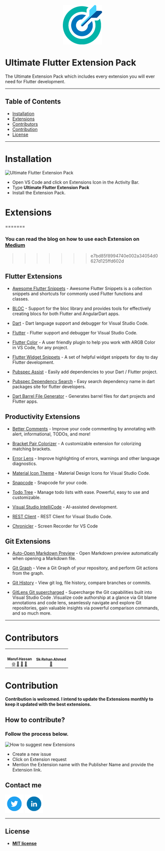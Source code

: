 <div align="center"> <a href="https://github.com/zyllus17/Ultimate-Flutter-Extension-Pack"><img src="images/dartXflutter.png" title="Ultimate Flutter Extension Pack" alt="Ultimate Flutter Extension Pack"></a></div>


# Ultimate Flutter Extension Pack
 The Ultimate Extension Pack which includes every extension you will ever need for Flutter development.

 ---

## Table of Contents

- [Installation](#installation)
- [Extensions](#extensions)
- [Contributors](#contributors)
- [Contribution](#contribution)
- [License](#license)

---

# Installation

![Ultimate Flutter Extension Pack](https://github.com/zyllus17/Ultimate-Flutter-Extension-Pack/blob/master/images/Ultimate%20Extension%20Flutter.gif)

- Open VS Code and click on Extensions Icon in the Activity Bar.
- Type **Ultimate Flutter Extension Pack**
- Install the Extension Pack.


# Extensions

=======
### You can read the blog on how to use each Extension on [Medium](https://medium.com/@maruf.hassan/the-ultimate-vs-code-extensions-for-working-with-flutter-8e75232e6f98)
>>>>>>> e7bd85f8994740e002a34054d0627d125ffd602d

## Flutter Extensions
* [Awesome Flutter Snippets](https://marketplace.visualstudio.com/items?itemName=Nash.awesome-flutter-snippets) - Awesome Flutter Snippets is a collection snippets and shortcuts for commonly used Flutter functions and classes.

* [BLOC](https://marketplace.visualstudio.com/items?itemName=FelixAngelov.bloc) - Support for the bloc library and provides tools for effectively creating blocs for both Flutter and AngularDart apps.

* [Dart](https://marketplace.visualstudio.com/items?itemName=Dart-Code.dart-code) - Dart language support and debugger for Visual Studio Code.

* [Flutter](https://marketplace.visualstudio.com/items?itemName=Dart-Code.flutter) - Flutter support and debugger for Visual Studio Code.

* [Flutter Color](https://marketplace.visualstudio.com/items?itemName=circlecodesolution.ccs-flutter-color) - A user friendly plugin to help you work with ARGB Color in VS Code, for any project. 

* [Flutter Widget Snippets](https://marketplace.visualstudio.com/items?itemName=alexisvt.flutter-snippets) - A set of helpful widget snippets for day to day Flutter development.

* [Pubspec Assist](https://marketplace.visualstudio.com/items?itemName=jeroen-meijer.pubspec-assist) - Easily add dependencies to your Dart / Flutter project.

* [Pubspec Dependency Search](https://marketplace.visualstudio.com/items?itemName=everettjf.pubspec-dependency-search) - Easy search dependency name in dart packages site for flutter developers.

* [Dart Barrel File Generator](https://marketplace.visualstudio.com/items?itemName=miquelddg.dart-barrel-file-generator&ssr=false#overview) - Generates barrel files for dart projects and Flutter apps.
## Productivity Extensions
* [Better Comments](https://marketplace.visualstudio.com/items?itemName=aaron-bond.better-comments) - Improve your code commenting by annotating with alert, informational, TODOs, and more!

* [Bracket Pair Colorizer](https://marketplace.visualstudio.com/items?itemName=CoenraadS.bracket-pair-colorizer) - A customizable extension for colorizing matching brackets.

* [Error Lens](https://marketplace.visualstudio.com/items?itemName=usernamehw.errorlens) - Improve highlighting of errors, warnings and other language diagnostics.

* [Material Icon Theme](https://marketplace.visualstudio.com/items?itemName=PKief.material-icon-theme) - Material Design Icons for Visual Studio Code.

* [Snapcode](https://marketplace.visualstudio.com/items?itemName=moyu.snapcode) - Snapcode for your code.


* [Todo Tree](https://marketplace.visualstudio.com/items?itemName=gruntfuggly.todo-tree) - Manage todo lists with ease. Powerful, easy to use and customizable.

* [Visual Studio IntelliCode](https://marketplace.visualstudio.com/items?itemName=VisualStudioExptTeam.vscodeintellicode) - AI-assisted development.

* [REST Client](https://marketplace.visualstudio.com/items?itemName=humao.rest-client) - REST Client for Visual Studio Code.

* [Chronicler](https://marketplace.visualstudio.com/items?itemName=arcsine.chronicler) - Screen Recorder for VS Code
## Git Extensions
* [Auto-Open Markdown Preview](https://marketplace.visualstudio.com/items?itemName=hnw.vscode-auto-open-markdown-preview) - Open Markdown preview automatically when opening a Markdown file.
* [Git Graph](https://marketplace.visualstudio.com/items?itemName=mhutchie.git-graph) - View a Git Graph of your repository, and perform Git actions from the graph.

* [Git History](https://marketplace.visualstudio.com/items?itemName=donjayamanne.githistory) - View git log, file history, compare branches or commits.

* [GitLens Git supercharged](https://marketplace.visualstudio.com/items?itemName=eamodio.gitlens) - Supercharge the Git capabilities built into Visual Studio Code .Visualize code authorship at a glance via Git blame annotations and code lens, seamlessly navigate and explore Git repositories, gain valuable insights via powerful comparison commands, and so much more.


---

# Contributors

 <table>
  <tr>
    <td align="center"><a href="https://github.com/zyllus17"><img src="https://avatars3.githubusercontent.com/u/50977126?s=500&u=831029aa1f8c979350367229f98721d9ea6e6ca5&v=4)](https://github.com/zyllus17" width="100px;" alt=""/><br /><sub><b>Maruf Hassan</b></sub></a><br /><a href="#creator" title="Creator">🌐</a> <a href="https://github.com/zyllus17" title="Documentation">📖</a> <a href="https://github.com/zyllus17/Ultimate-Flutter-Extension-Pack/pulls" title="Review Pull Requests">👀</a> <a href="#maintenance-tbenning" title="Maintenance">🚧</a></td>
    </td>
    <td align="center"><a href="https://www.facebook.com/Sk.rehanahmed/"><img src="https://user-images.githubusercontent.com/50977126/100517961-a2cab500-31b4-11eb-9d36-a4bfc20c87a3.png" width="100px;" alt=""/><br /><sub><b>Sk Rehan Ahmed</b></sub></a><br /><a href="#design-tbenning" title="Logo Designing">🎨</a> </td>
    </tr>
    </table>


# Contribution

 **Contribution is welcomed. I intend to update the Extensions monthly to keep it updated with the best extensions.**
 
 ## How to contribute?
 
 ### Follow the process below.


![How to suggest new Extensions](https://github.com/zyllus17/Ultimate-Flutter-Extension-Pack/blob/master/images/Issues.gif)



- Create a new issue 
- Click on Extension request 
- Mention the Extension name with the Publisher Name and provide the Extension link.

## Contact me 

<a href="https://twitter.com/zyllus17"><img src="https://github.com/aritraroy/social-icons/blob/master/twitter-icon.png?raw=true" width="60"></a>
<a href="https://www.linkedin.com/in/maruf-hassan/"><img src="https://github.com/aritraroy/social-icons/blob/master/linkedin-icon.png?raw=true" width="60"></a>

---
## License

- **[MIT license](https://github.com/zyllus17/Ultimate-Flutter-Extension-Pack/blob/master/LICENSE)**



